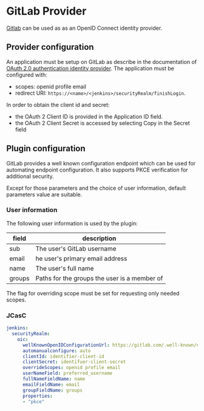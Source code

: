 # GitLab Provider

[Gitlab][1] can be used as as an OpenID Connect identity provider.

## Provider configuration

An application must be setup on GitLab as describe in the documentation
of [OAuth 2.0 authentication identity provider][2]. The application must
be configured with:

- scopes: openid profile email 
- redirect URI: `https://<name>/<jenkins>/securityRealm/finishLogin`.

In order to obtain the client id and secret:

- the OAuth 2 Client ID is provided in the Application ID field.
- the OAuth 2 Client Secret is accessed by selecting Copy in the Secret field


## Plugin configuration

GitLab provides a well known configuration endpoint which can be used
for automating endpoint configuration. It also supports PKCE
verification for additional security.

Except for those parameters and the choice of user information, default parameters value are suitable.

### User information

The following user information is used by the plugin:

| field | description |
| ----- | ----------- |
| sub | The user's GitLab username |
| email | he user's primary email address |
| name | The user's full name |
| groups | Paths for the groups the user is a member of |

The flag for overriding scope must be set for requesting only needed
scopes.

### JCasC

```yaml
jenkins:
  securityRealm:
    oic:
      wellKnownOpenIDConfigurationUrl: https://gitlab.com/.well-known/openid-configuration
      automanualconfigure: auto
      clientId: identifier-client-id
      clientSecret: identifuer-client-secret
      overrideScopes: openid profile email
      userNameField: preferred_username
      fullNameFieldName: name
      emailFieldName: email
      groupFieldName: groups
      properties:
      - "pkce"
```

[1]: https://docs.gitlab.com/ee/integration/openid_connect_provider.html
[2]: https://docs.gitlab.com/ee/integration/oauth_provider.html
